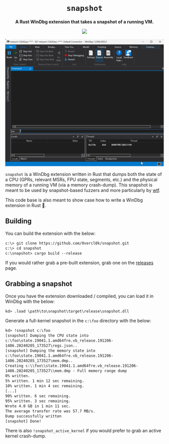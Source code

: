 <div align='center'>
  <h1><code>snapshot</code></h1>
  <p>
    <strong>A Rust WinDbg extension that takes a snapshot of a running VM.</strong>
  </p>
  <p>
    <img src='https://github.com/0vercl0k/snapshot/workflows/Builds/badge.svg'/>
  </p>
  <p>
    <img src='pics/snapshot.gif' />
  </p>
</div>

`snapshot` is a WinDbg extension written in Rust that dumps both the state of a CPU (GPRs, relevant MSRs, FPU state, segments, etc.) and the physical memory of a running VM (via a memory crash-dump). This snapshot is meant to be used by snapshot-based fuzzers and more particularly by [wtf](https://github.com/0vercl0k/wtf).

This code base is also meant to show case how to write a WinDbg extension in Rust 🦀.

## Building
You can build the extension with the below:
```text
c:\> git clone https://github.com/0vercl0k/snapshot.git
c:\> cd snapshot
c:\snapshot> cargo build --release
```

If you would rather grab a pre-built extension, grab one on the [releases](https://github.com/0vercl0k/snapshot/releases) page.

## Grabbing a snapshot
Once you have the extension downloaded / compiled, you can load it in WinDbg with the below:
```text
kd> .load \path\to\snapshot\target\release\snapshot.dll
```

Generate a full-kernel snapshot in the `c:\foo` directory with the below:
```text
kd> !snapshot c:\foo
[snapshot] Dumping the CPU state into c:\foo\state.19041.1.amd64fre.vb_release.191206-1406.20240205_173527\regs.json..
[snapshot] Dumping the memory state into c:\foo\state.19041.1.amd64fre.vb_release.191206-1406.20240205_173527\mem.dmp..
Creating c:\\foo\\state.19041.1.amd64fre.vb_release.191206-1406.20240205_173527\\mem.dmp - Full memory range dump
0% written.
5% written. 1 min 12 sec remaining.
10% written. 1 min 4 sec remaining.
[...]
90% written. 6 sec remaining.
95% written. 3 sec remaining.
Wrote 4.0 GB in 1 min 11 sec.
The average transfer rate was 57.7 MB/s.
Dump successfully written
[snapshot] Done!
```

There is also `!snapshot_active_kernel` if you would prefer to grab an active kernel crash-dump.
